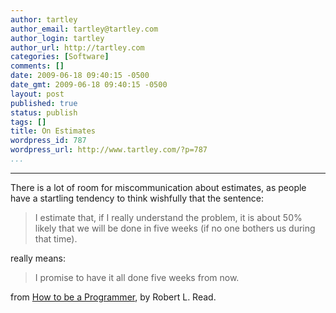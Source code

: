 ```yaml
---
author: tartley
author_email: tartley@tartley.com
author_login: tartley
author_url: http://tartley.com
categories: [Software]
comments: []
date: 2009-06-18 09:40:15 -0500
date_gmt: 2009-06-18 09:40:15 -0500
layout: post
published: true
status: publish
tags: []
title: On Estimates
wordpress_id: 787
wordpress_url: http://www.tartley.com/?p=787
...
```

---

There is a lot of room for miscommunication about estimates, as people
have a startling tendency to think wishfully that the sentence:

<div>

> I estimate that, if I really understand the problem, it is about 50%
> likely that we will be done in five weeks (if no one bothers us during
> that time).

</div>

really means:

<div>

> I promise to have it all done five weeks from now.

</div>

from [How to be a
Programmer](https://braydie.gitbooks.io/how-to-be-a-programmer/content/en/),
by Robert L. Read.
